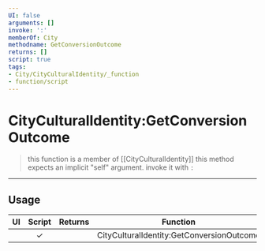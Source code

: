 ```yaml
---
UI: false
arguments: []
invoke: ':'
memberOf: City
methodname: GetConversionOutcome
returns: []
script: true
tags:
- City/CityCulturalIdentity/_function
- function/script
---
```

# CityCulturalIdentity:GetConversionOutcome
> this function is a member of [[CityCulturalIdentity]]
> this method expects an implicit "self" argument. invoke it with `:`
-----
## Usage
|  UI | Script | Returns | Function | Arguments |
|:---:|:------:|-------:|:--------:|:---------|
| |✓||CityCulturalIdentity:GetConversionOutcome||
